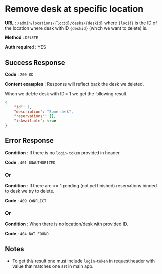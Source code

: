 # Remove desk at specific location

**URL** : `/admin/locations/{locid}/desks/{deskid}` where `{locid}` is the ID of the location where desk with ID `{deskid}` (which we want to delete) is.

**Method** : `DELETE`

**Auth required** : YES


## Success Response

**Code** : `200 OK`

**Content examples** : Response will reflect back the desk we deleted.

When we delete desk with ID = 1 we get the following result.
```json
{
    "id": 1,
    "description": "Some desk",
    "reservations": [],
    "isAvailable": true
}
```

## Error Response

**Condition** : If there is no `login-token` provided in header.

**Code** : `401 UNAUTHORIZED`

### Or

**Condition** : If there are >= 1 pending (not yet finished) reservations binded to desk we try to delete.

**Code** : `409 CONFLICT`

### Or

**Condition** : When there is no location/desk with provided ID.

**Code** : `404 NOT FOUND`

## Notes

* To get this result one must include `login-token` in request header with value that matches one set in main app.  
